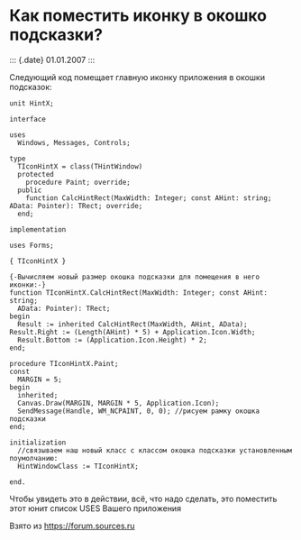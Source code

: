 Как поместить иконку в окошко подсказки?
========================================

::: {.date}
01.01.2007
:::

Следующий код помещает главную иконку приложения в окошки подсказок:

    unit HintX; 
     
    interface 
     
    uses 
      Windows, Messages, Controls; 
     
    type 
      TIconHintX = class(THintWindow) 
      protected 
        procedure Paint; override; 
      public 
        function CalcHintRect(MaxWidth: Integer; const AHint: string; AData: Pointer): TRect; override; 
      end; 
     
    implementation 
     
    uses Forms; 
     
    { TIconHintX } 
     
    {-Вычисляем новый размер окошка подсказки для помещения в него иконки:-}
    function TIconHintX.CalcHintRect(MaxWidth: Integer; const AHint: string; 
      AData: Pointer): TRect; 
    begin 
      Result := inherited CalcHintRect(MaxWidth, AHint, AData);       Result.Right := (Length(AHint) * 5) + Application.Icon.Width; 
      Result.Bottom := (Application.Icon.Height) * 2; 
    end; 
     
    procedure TIconHintX.Paint; 
    const 
      MARGIN = 5; 
    begin 
      inherited; 
      Canvas.Draw(MARGIN, MARGIN * 5, Application.Icon); 
      SendMessage(Handle, WM_NCPAINT, 0, 0); //рисуем рамку окошка подсказки
    end; 
     
    initialization 
      //связываем наш новый класс с классом окошка подсказки установленным поумолчанию:
      HintWindowClass := TIconHintX; 
     
    end. 

Чтобы увидеть это в действии, всё, что надо сделать, это поместить этот
юнит список USES Вашего приложения

Взято из <https://forum.sources.ru>
